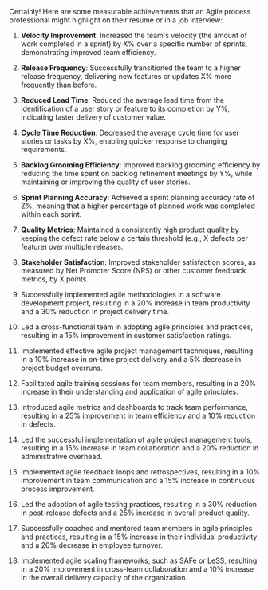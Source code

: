 Certainly! Here are some measurable achievements that an Agile process professional might highlight on their resume or in a job interview:

1. **Velocity Improvement**: Increased the team's velocity (the amount of work completed in a sprint) by X% over a specific number of sprints, demonstrating improved team efficiency.

2. **Release Frequency**: Successfully transitioned the team to a higher release frequency, delivering new features or updates X% more frequently than before.

3. **Reduced Lead Time**: Reduced the average lead time from the identification of a user story or feature to its completion by Y%, indicating faster delivery of customer value.

4. **Cycle Time Reduction**: Decreased the average cycle time for user stories or tasks by X%, enabling quicker response to changing requirements.

5. **Backlog Grooming Efficiency**: Improved backlog grooming efficiency by reducing the time spent on backlog refinement meetings by Y%, while maintaining or improving the quality of user stories.

6. **Sprint Planning Accuracy**: Achieved a sprint planning accuracy rate of Z%, meaning that a higher percentage of planned work was completed within each sprint.

7. **Quality Metrics**: Maintained a consistently high product quality by keeping the defect rate below a certain threshold (e.g., X defects per feature) over multiple releases.

8. **Stakeholder Satisfaction**: Improved stakeholder satisfaction scores, as measured by Net Promoter Score (NPS) or other customer feedback metrics, by X points.




1. Successfully implemented agile methodologies in a software development project, resulting in a 20% increase in team productivity and a 30% reduction in project delivery time.
2. Led a cross-functional team in adopting agile principles and practices, resulting in a 15% improvement in customer satisfaction ratings.
3. Implemented effective agile project management techniques, resulting in a 10% increase in on-time project delivery and a 5% decrease in project budget overruns.
4. Facilitated agile training sessions for team members, resulting in a 20% increase in their understanding and application of agile principles.
5. Introduced agile metrics and dashboards to track team performance, resulting in a 25% improvement in team efficiency and a 10% reduction in defects.
6. Led the successful implementation of agile project management tools, resulting in a 15% increase in team collaboration and a 20% reduction in administrative overhead.
7. Implemented agile feedback loops and retrospectives, resulting in a 10% improvement in team communication and a 15% increase in continuous process improvement.
8. Led the adoption of agile testing practices, resulting in a 30% reduction in post-release defects and a 25% increase in overall product quality.
9. Successfully coached and mentored team members in agile principles and practices, resulting in a 15% increase in their individual productivity and a 20% decrease in employee turnover.
10. Implemented agile scaling frameworks, such as SAFe or LeSS, resulting in a 20% improvement in cross-team collaboration and a 10% increase in the overall delivery capacity of the organization.
